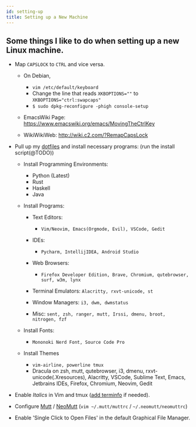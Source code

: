 ```yaml
---
id: setting-up
title: Setting up a New Machine
---
```


## Some things I like to do when setting up a new Linux machine.

- Map `CAPSLOCK` to `CTRL` and vice versa.
  - On Debian, 
    - `vim /etc/default/keyboard`
    - Change the line that reads `XKBOPTIONS=""` to `XKBOPTIONS="ctrl:swapcaps"`
    - `$ sudo dpkg-reconfigure -phigh console-setup`

   - EmacsWiki Page: https://www.emacswiki.org/emacs/MovingTheCtrlKey
   - WikiWikiWeb: http://wiki.c2.com/?RemapCapsLock
 
- Pull up my [dotfiles](https://github.com/rsapkf/dotfiles/) and install necessary programs: (run the install script(@TODO))

    - Install Programming Environments:
      - Python (Latest)
      - Rust
      - Haskell
      - Java

    - Install Programs:
      - Text Editors:
        - `Vim/Neovim, Emacs(Orgmode, Evil), VSCode, Gedit`
      
      - IDEs:
        - `Pycharm, IntellijIDEA, Android Studio`

      - Web Browsers:
        - `Firefox Developer Edition, Brave, Chromium, qutebrowser, surf, w3m, lynx`

      - Terminal Emulators:
        `Alacritty, rxvt-unicode, st`

      - Window Managers:
        `i3, dwm, dwmstatus`
     
      - Misc:
        `sent, zsh, ranger, mutt, Irssi, dmenu, broot, nitrogen, fzf `

    - Install Fonts:
      - `Mononoki Nerd Font, Source Code Pro`

    - Install Themes
      - `vim-airline, powerline tmux`
      - Dracula on zsh, mutt, qutebrowser, i3, dmenu, rxvt-unicode(.Xresources), Alacritty, VSCode, Sublime Text, Emacs, Jetbrains IDEs, Firefox, Chromium, Neovim, Gedit

- Enable _Italics_ in Vim and tmux ([add terminfo](https://github.com/tmux/tmux/blob/2.1/FAQ#L355-L383) if needed).
- Configure [Mutt](https://github.com/muttmua/muttt) / [NeoMutt](https://github.com/neomutt/neomutt) (`vim ~/.mutt/muttrc` / `~/.neomutt/neomuttrc`)
- Enable 'Single Click to Open Files' in the default Graphical File Manager.

